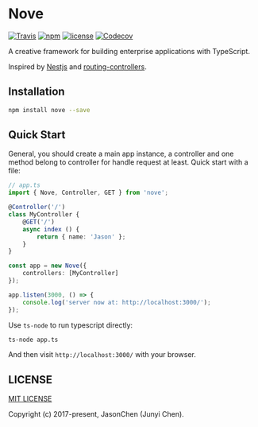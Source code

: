 # Nove

[![Travis](https://img.shields.io/travis/novejs/nove.svg)](https://github.com/novejs/nove) [![npm](https://img.shields.io/npm/v/nove.svg)](https://github.com/novejs/nove) [![license](https://img.shields.io/github/license/novejs/nove.svg)](https://github.com/novejs/nove) 
[![Codecov](https://img.shields.io/codecov/c/github/novejs/nove.svg)](https://github.com/novejs/nove)

A creative framework for building enterprise applications with TypeScript.

Inspired by [Nestjs](https://nestjs.com/) and [routing-controllers](https://github.com/typestack/routing-controllers).

## Installation

```bash
npm install nove --save
```

## Quick Start

General, you should create a main app instance, a controller and one method belong to controller for handle request at least. Quick start with a file:

```typescript
// app.ts
import { Nove, Controller, GET } from 'nove';

@Controller('/')
class MyController {
    @GET('/')
    async index () {
        return { name: 'Jason' };
    }
}

const app = new Nove({
    controllers: [MyController]
});

app.listen(3000, () => {
    console.log('server now at: http://localhost:3000/');
});
```

Use `ts-node` to run typescript directly:

```bash
ts-node app.ts
```

And then visit `http://localhost:3000/` with your browser.

## LICENSE

[MIT LICENSE](https://jas0ncn.mit-license.org/)

Copyright (c) 2017-present, JasonChen (Junyi Chen).
